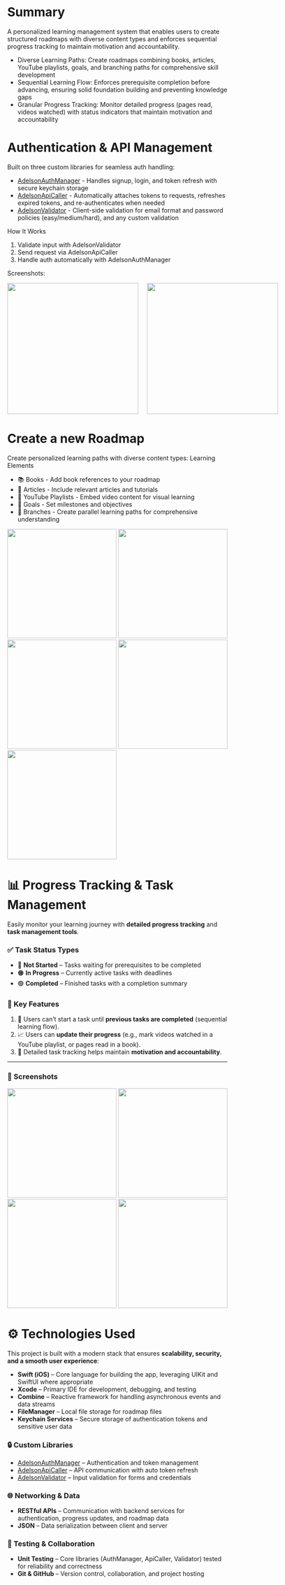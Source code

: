 # Summary
A personalized learning management system that enables users to create structured roadmaps with diverse content types and enforces sequential progress tracking to maintain motivation and accountability.

* Diverse Learning Paths: Create roadmaps combining books, articles, YouTube playlists, goals, and branching paths for comprehensive skill development
* Sequential Learning Flow: Enforces prerequisite completion before advancing, ensuring solid foundation building and preventing knowledge gaps
* Granular Progress Tracking: Monitor detailed progress (pages read, videos watched) with status indicators that maintain motivation and accountability


# Authentication & API Management
Built on three custom libraries for seamless auth handling:

* [AdelsonAuthManager](https://github.com/Ahmed23Adel/AdelsonAuthManager) - Handles signup, login, and token refresh with secure keychain storage  
* [AdelsonApiCaller](https://github.com/Ahmed23Adel/AdelsonApiCaller) - Automatically attaches tokens to requests, refreshes expired tokens, and re-authenticates when needed  
* [AdelsonValidator](https://github.com/Ahmed23Adel/AdelsonValidator) - Client-side validation for email format and password policies (easy/medium/hard), and any custom validation  

How It Works

1. Validate input with AdelsonValidator
2. Send request via AdelsonApiCaller
3. Handle auth automatically with AdelsonAuthManager

Screenshots: 

<div style="display: flex; gap: 20px;">
  <img src="https://github.com/user-attachments/assets/53753ffc-ad80-44a9-b1a4-36cf54524995" width="300" />
  <img src="https://github.com/user-attachments/assets/2e602fdc-a843-42fb-85f4-458a2400c2d4" width="300" />
</div>


# Create a new Roadmap

Create personalized learning paths with diverse content types:
Learning Elements

* 📚 Books - Add book references to your roadmap
* 📄 Articles - Include relevant articles and tutorials
* 🎥 YouTube Playlists - Embed video content for visual learning
* 🎯 Goals - Set milestones and objectives
* 🔀 Branches - Create parallel learning paths for comprehensive understanding


<img src="https://github.com/user-attachments/assets/fdb120c5-f60d-4208-8e1a-4b456a5caf51" width="250" />
<img src="https://github.com/user-attachments/assets/4948d04c-b046-46cc-bd2f-df6245c53c45" width="250" />
<img src="https://github.com/user-attachments/assets/89633d85-145d-422f-9472-0d5dfec5cf18" width="250" />
<img src="https://github.com/user-attachments/assets/440495f9-7ef2-4128-b09f-1f2877eba7ae" width="250" />
<img src="https://github.com/user-attachments/assets/93a0e1a7-bdb4-4c02-9dc6-5cdf708506a9" width="250" />


# 📊 Progress Tracking & Task Management

Easily monitor your learning journey with **detailed progress tracking** and **task management tools**.  

### ✅ Task Status Types
* 🔴 **Not Started** – Tasks waiting for prerequisites to be completed  
* 🟠 **In Progress** – Currently active tasks with deadlines  
* 🟢 **Completed** – Finished tasks with a completion summary  

### 🔑 Key Features
1. 🚦 Users can’t start a task until **previous tasks are completed** (sequential learning flow).  
2. 📈 Users can **update their progress** (e.g., mark videos watched in a YouTube playlist, or pages read in a book).  
3. 📝 Detailed task tracking helps maintain **motivation and accountability**.  

---

### 📸 Screenshots

<img src="https://github.com/user-attachments/assets/ce772d68-587c-49c7-b398-bfe42dd493bc" width="250" />
<img src="https://github.com/user-attachments/assets/67786717-f6c8-4847-b6f6-32a54ba7ec45" width="250" />
<img src="https://github.com/user-attachments/assets/1ad73195-6a34-43ee-963c-fcd59088d547" width="250" />
<img src="https://github.com/user-attachments/assets/7e6b54bb-7e76-454b-b971-cb8b369bea22" width="250" />



# ⚙️ Technologies Used

This project is built with a modern stack that ensures **scalability, security, and a smooth user experience**:

- **Swift (iOS)** – Core language for building the app, leveraging UIKit and SwiftUI where appropriate  
- **Xcode** – Primary IDE for development, debugging, and testing  
- **Combine** – Reactive framework for handling asynchronous events and data streams  
- **FileManager** – Local file storage for roadmap files
- **Keychain Services** – Secure storage of authentication tokens and sensitive user data  

### 🔒 Custom Libraries
- [AdelsonAuthManager](https://github.com/Ahmed23Adel/AdelsonAuthManager) – Authentication and token management  
- [AdelsonApiCaller](https://github.com/Ahmed23Adel/AdelsonApiCaller) – API communication with auto token refresh  
- [AdelsonValidator](https://github.com/Ahmed23Adel/AdelsonValidator) – Input validation for forms and credentials  

### 🌐 Networking & Data
- **RESTful APIs** – Communication with backend services for authentication, progress updates, and roadmap data  
- **JSON** – Data serialization between client and server  

### 🧪 Testing & Collaboration
- **Unit Testing** – Core libraries (AuthManager, ApiCaller, Validator) tested for reliability and correctness  
- **Git & GitHub** – Version control, collaboration, and project hosting  



  

